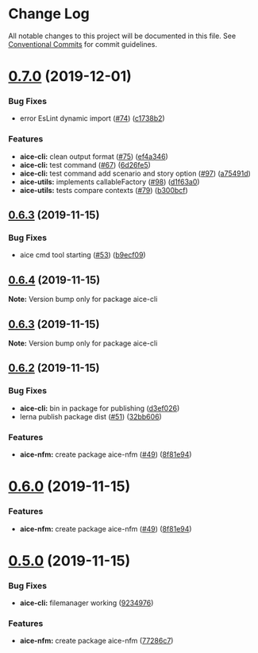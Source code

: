 # Change Log

All notable changes to this project will be documented in this file.
See [Conventional Commits](https://conventionalcommits.org) for commit guidelines.

# [0.7.0](https://github.com/Opla/aice.js/compare/v0.6.3...v0.7.0) (2019-12-01)


### Bug Fixes

* error EsLint dynamic import ([#74](https://github.com/Opla/aice.js/issues/74)) ([c1738b2](https://github.com/Opla/aice.js/commit/c1738b2ef2d65663a8cf3fe2ce46537f75b92c96))


### Features

* **aice-cli:** clean output format ([#75](https://github.com/Opla/aice.js/issues/75)) ([ef4a346](https://github.com/Opla/aice.js/commit/ef4a346a819060ba06e733bbb69ec445859780e9))
* **aice-cli:** test command ([#67](https://github.com/Opla/aice.js/issues/67)) ([6d26fe5](https://github.com/Opla/aice.js/commit/6d26fe5c2feca2d03dd7631e789e46ad2ffeec46))
* **aice-cli:** test command add scenario and story option ([#97](https://github.com/Opla/aice.js/issues/97)) ([a75491d](https://github.com/Opla/aice.js/commit/a75491d7ac21b2de51889498dc817a5a77facace))
* **aice-utils:** implements callableFactory ([#98](https://github.com/Opla/aice.js/issues/98)) ([d1f63a0](https://github.com/Opla/aice.js/commit/d1f63a0f437a346643527720c4b802218802d6b8))
* **aice-utils:** tests compare contexts ([#79](https://github.com/Opla/aice.js/issues/79)) ([b300bcf](https://github.com/Opla/aice.js/commit/b300bcfb5e8957a3460f0ade22a9c294739f6aec))





## [0.6.3](https://github.com/Opla/aice.js/compare/v0.6.2...v0.6.3) (2019-11-15)


### Bug Fixes

* aice cmd tool starting ([#53](https://github.com/Opla/aice.js/issues/53)) ([b9ecf09](https://github.com/Opla/aice.js/commit/b9ecf09770978092566c5f4f0bc625fce58053d9))





## [0.6.4](https://github.com/Opla/aice.js/compare/v0.6.3...v0.6.4) (2019-11-15)

**Note:** Version bump only for package aice-cli





## [0.6.3](https://github.com/Opla/aice.js/compare/v0.6.2...v0.6.3) (2019-11-15)

**Note:** Version bump only for package aice-cli





## [0.6.2](https://github.com/Opla/aice.js/compare/v0.4.0...v0.6.2) (2019-11-15)


### Bug Fixes

* **aice-cli:** bin in package for publishing ([d3ef026](https://github.com/Opla/aice.js/commit/d3ef0262530db8fabb11ed68c13a5e47cd09d10b))
* lerna publish package dist ([#51](https://github.com/Opla/aice.js/issues/51)) ([32bb606](https://github.com/Opla/aice.js/commit/32bb60606b3542876e71e9806761a6690332eda6))


### Features

* **aice-nfm:** create package aice-nfm ([#49](https://github.com/Opla/aice.js/issues/49)) ([8f81e94](https://github.com/Opla/aice.js/commit/8f81e947bafff17ed3b6478f8e1d571979114494))





# [0.6.0](https://github.com/Opla/aice.js/compare/v0.4.0...v0.6.0) (2019-11-15)


### Features

* **aice-nfm:** create package aice-nfm ([#49](https://github.com/Opla/aice.js/issues/49)) ([8f81e94](https://github.com/Opla/aice.js/commit/8f81e947bafff17ed3b6478f8e1d571979114494))





# [0.5.0](https://github.com/Opla/aice.js/compare/v0.4.0...v0.5.0) (2019-11-15)


### Bug Fixes

* **aice-cli:** filemanager working ([9234976](https://github.com/Opla/aice.js/commit/9234976740f634c5a5acad7868b09ddcb97fdcfc))


### Features

* **aice-nfm:** create package aice-nfm ([77286c7](https://github.com/Opla/aice.js/commit/77286c72a1079166e7d03c061fcd25a29103f2cd))
